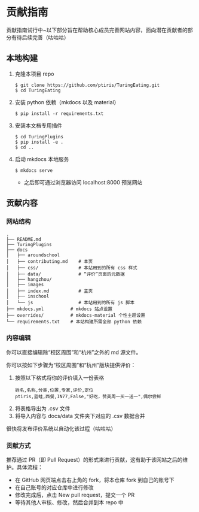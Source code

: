 # 贡献指南

贡献指南试行中~以下部分旨在帮助核心成员完善网站内容，面向潜在贡献者的部分有待后续完善（咕咕咕）

## 本地构建

1. 克隆本项目 repo
    ```shell
    $ git clone https://github.com/ptiris/TuringEating.git
    $ cd TuringEating
    ```
2. 安装 python 依赖（mkdocs 以及 material）
    ```shell
    $ pip install -r requirements.txt

    ```
3. 安装本文档专用插件
    ```shell
    $ cd TuringPlugins
    $ pip install -e .
    $ cd ..
    ```
4. 启动 mkdocs 本地服务
    ```shell
    $ mkdocs serve
    ```
    - 之后即可通过浏览器访问 localhost:8000 预览网站

## 贡献内容

### 网站结构

```
.
├── README.md
├── TuringPlugins
├── docs
│   ├── aroundschool 
│   ├── contributing.md    # 本页
│   ├── css/               # 本站用到的所有 css 样式         
│   ├── data/              # “评价”页面的元数据
│   ├── hangzhou/
│   ├── images
│   ├── index.md           # 主页
│   ├── inschool
│   └── js                 # 本站用到的所有 js 脚本
├── mkdocs.yml          # mkdocs 站点设置
├── overrides/          # mkdocs-material 个性主题设置
└── requirements.txt    # 本站构建所需全部 python 依赖
```

### 内容编辑

你可以直接编辑除“校区周围”和“杭州”之外的 md 源文件。

你可以按如下步骤为“校区周围”和“杭州”版块提供评价：
1. 按照以下格式将你的评价填入一份表格
    ```
    姓名,名称,分类,位置,专家,评价,定位
    ptiris,蓝蛙,西餐,IN77,False,"好吃，赞美周一买一送一",偶尔尝鲜
    ```
2. 将表格导出为 .csv 文件
3. 将导入内容与 docs/data 文件夹下对应的 .csv 数据合并

很快将发布评价系统以自动化该过程（咕咕咕）

### 贡献方式

推荐通过 PR（即 Pull Request）的形式来进行贡献，这有助于该网站之后的维护。具体流程：

- 在 GitHub 网页端点击右上角的 fork，将本仓库 fork 到自己的账号下
- 在自己账号的对应仓库中进行修改
- 修改完成后，点击 New pull request，提交一个 PR
- 等待其他人审核、修改，然后合并到本 repo 中
